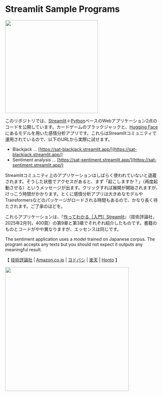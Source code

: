 # Streamlit Sample Programs

<img src="https://streamlit.io/images/brand/streamlit-logo-primary-colormark-darktext.png" width="300">

このリポジトリでは、[Streamlit](https://streamlit.io/)＋[Python](https://docs.python.org/ja/3/)ベースのWebアプリケーション2点のコードを公開しています。カードゲームのブラックジャックと、[Hugging Face](https://huggingface.co/)にあるモデルを用いた感情分析アプリです。これらはStreamlitコミュニティで運用されているので、以下のURLから実際に試せます。

- Blackjack ... [https://sat-blackjack.streamlit.app/](https://sat-blackjack.streamlit.app/)
- Sentiment analysis ... [https://sat-sentiment.streamlit.app/](https://sat-sentiment.streamlit.app/)

Streamlitコミュニティ上のアプリケーションはしばらく使われていないと退蔵されます。そうした状態でアクセスがあると、まず「起こしますか？」（再度起動させる）というメッセージが出ます。クリックすれば展開が開始されますが、けっこう時間がかかります。とくに感情分析アプリは大きめなモデルやTransformersなどのパッケージがロードされる時間もあるので、かなり長く待たされます。ご了承のほどを。

これらアプリケーションは、『[作ってわかる［入門］Streamlit](https://gihyo.jp/book/2025/978-4-297-14764-8)』（技術評論社，2025年2月刊，400頁）の第9章と第3章でそれぞれ紹介したものです。書籍のものとコードがやや異なりますが、エッセンスは同じです。

The sentiment application uses a model trained on Japanese corpus. The program accepts any texts but you should not expect it outputs any meaningful result. 

【
<a href="https://gihyo.jp/book/2025/978-4-297-14764-8">技術評論社</a> |
<a href="https://www.amazon.co.jp/dp/4297147645">Amazon.co.jp</a> |
<a href="https://www.yodobashi.com/product/100000009004071953/">ヨドバシ</a> |
<a href="https://books.rakuten.co.jp/rk/bbc9cea531f231fc8be07aff0d7da559/">楽天</a> |
<a href="https://honto.jp/ebook/pd_34122316.html">Honto</a>
】

<img src="http://image.gihyo.co.jp/assets/images/cover/2025/9784297147648.jpg" height="400">